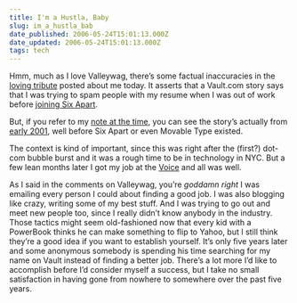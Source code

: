 ```yaml
---
title: I'm a Hustla, Baby
slug: im_a_hustla_bab
date_published: 2006-05-24T15:01:13.000Z
date_updated: 2006-05-24T15:01:13.000Z
tags: tech
---
```


Hmm, much as I love Valleywag, there’s some factual inaccuracies in the [loving tribute](http://www.valleywag.com/tech/anil-dash/from-the-vault-six-apart-vp-spammed-for-a-job-175895.php) posted about me today. It asserts that a Vault.com story says that I was trying to spam people with my resume when I was out of work before [joining Six Apart](http://www.dashes.com/anil/2003/04/23/i_work_for_six_).

But, if you refer to my [note at the time](http://www.dashes.com/anil/2001/05/16/yeah_well_when_), you can see the story’s actually from [early 2001](http://www.dashes.com/anil/2001/01/31/i_didnt_lose_my), well before Six Apart or even Movable Type existed.

The context is kind of important, since this was right after the (first?) dot-com bubble burst and it was a rough time to be in technology in NYC. But a few lean months later I got my job at the [Voice](http://www.villagevoice.com/) and all was well.

As I said in the comments on Valleywag, you’re *goddamn right* I was emailing every person I could about finding a good job. I was also blogging like crazy, writing some of my best stuff. And I was trying to go out and meet new people too, since I really didn’t know anybody in the industry. Those tactics might seem old-fashioned now that every kid with a PowerBook thinks he can make something to flip to Yahoo, but I still think they’re a good idea if you want to establish yourself. It’s only five years later and some anonymous somebody is spending his time searching for my name on Vault instead of finding a better job. There’s a lot more I’d like to accomplish before I’d consider myself a success, but I take no small satisfaction in having gone from nowhere to somewhere over the past five years.
